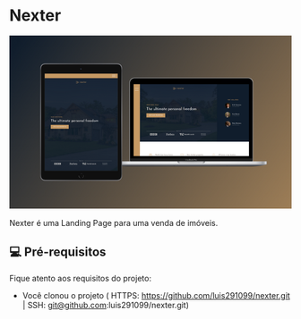 # Nexter

<img src="img/mockup.png" alt="exemplo imagem">

Nexter é uma Landing Page para uma venda de imóveis.

## 💻 Pré-requisitos

Fique atento aos requisitos do projeto:
* Você clonou o projeto ( HTTPS: https://github.com/luis291099/nexter.git | SSH: git@github.com:luis291099/nexter.git)
